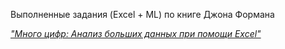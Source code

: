 Выполненные задания (Excel + ML) по книге Джона Формана 

[*"Много цифр: Анализ больших данных при помощи Excel"*](https://ru.bookmate.com/books/hVmgkcjB)